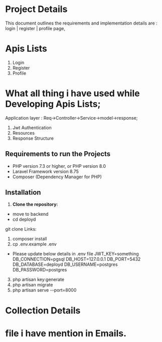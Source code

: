 # Project Details

This document outlines the requirements and implementation details are :
login | register | profile page,

# Apis Lists

1. Login 
2. Register
3. Profile

# What all thing i have used  while Developing Apis Lists;

Application layer  :  Req->Controller->Service->model->response;

1. Jwt Authentication
2. Resources
3. Response Structure

## Requirements to run the Projects 

- PHP version 7.3 or higher, or PHP version 8.0
- Laravel Framework version 8.75
- Composer (Dependency Manager for PHP)

## Installation

1. **Clone the repository:**

- move to backend 
- cd deployd

git clone Links:
1. composer install
2. cp .env.example .env

- Please update below details in .env file
    JWT_KEY=something
    DB_CONNECTION=pgsql
    DB_HOST=127.0.0.1
    DB_PORT=5432
    DB_DATABASE=deployd
    DB_USERNAME=postgres
    DB_PASSWORD=postgres

3. php artisan key:generate
4. php artisan migrate
5. php artisan serve --port=8000

# Collection Details 
# file i have mention in Emails.














